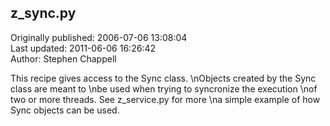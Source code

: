 ## z_sync.py  
Originally published: 2006-07-06 13:08:04  
Last updated: 2011-06-06 16:26:42  
Author: Stephen Chappell  
  
This recipe gives access to the Sync class.\nObjects created by the Sync class are meant to\nbe used when trying to syncronize the execution\nof two or more threads. See z_service.py for more\na simple example of how Sync objects can be used.